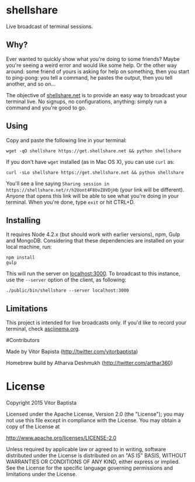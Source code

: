 # shellshare

Live broadcast of terminal sessions.

## Why?

Ever wanted to quickly show what you're doing to some friends? Maybe you're seeing a weird error and would like some help. Or the other way around: some friend of yours is asking for help on something, then you start to ping-pong: you tell a command, he pastes the output, then you tell another, and so on...

The objective of [shellshare.net](https://shellshare.net) is to provide an easy way to broadcast your terminal live. No signups, no configurations, anything: simply run a command and you're good to go.

## Using

Copy and paste the following line in your terminal:

```
wget -qO shellshare https://get.shellshare.net && python shellshare
```

If you don't have `wget` installed (as in Mac OS X), you can use `curl` as:

```
curl -sLo shellshare https://get.shellshare.net && python shellshare
```

You'll see a line saying `Sharing session in
https://shellshare.net/r/h2Uont4F8bvZ8VDjHb` (your link will be different).
Anyone that opens this link will be able to see what you're doing in your
terminal. When you're done, type `exit` or hit CTRL+D.

## Installing

It requires Node 4.2.x (but should work with earlier versions), npm, Gulp and
MongoDB. Considering that these dependencies are installed on your local
machine, run:

```
npm install
gulp
```

This will run the server on [localhost:3000](http://localhost:3000). To
broadcast to this instance, use the `--server` option of the client, as
following:

```
./public/bin/shellshare --server localhost:3000
```

## Limitations

This project is intended for live broadcasts only. If you'd like to record your terminal, check [asciinema.org](https://asciinema.org).

#Contributors

Made by Vitor Bapista (http://twitter.com/vitorbaptista)

Homebrew build by Atharva Deshmukh (http://twitter.com/arthar360)

# License

Copyright 2015 Vitor Baptista

Licensed under the Apache License, Version 2.0 (the "License");
you may not use this file except in compliance with the License.
You may obtain a copy of the License at

  http://www.apache.org/licenses/LICENSE-2.0

Unless required by applicable law or agreed to in writing, software
distributed under the License is distributed on an "AS IS" BASIS,
WITHOUT WARRANTIES OR CONDITIONS OF ANY KIND, either express or implied.
See the License for the specific language governing permissions and
limitations under the License.
